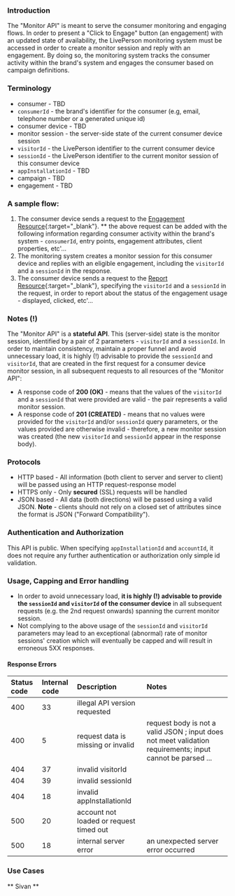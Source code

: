 
### Introduction

The "Monitor API" is meant to serve the consumer monitoring and engaging flows. In order to present a "Click to Engage" button (an engagement) with an updated state of availability, the LivePerson monitoring system must be accessed in order to create a monitor session and reply with an engagement. By doing so, the monitoring system tracks the consumer activity within the brand's system and engages the consumer based on campaign definitions.   

### Terminology
* consumer - TBD
* `consumerId` - the brand's identifier for the consumer (e.g, email, telephone number or a generated unique id)
* consumer device - TBD
* monitor session - the server-side state of the current consumer device session
* `visitorId` - the LivePerson identifier to the current consumer device 
* `sessionId` - the LivePerson identifier to the current monitor session of this consumer device
* `appInstallationId` - TBD
* campaign - TBD
* engagement - TBD


### A sample flow:
1. The consumer device sends a request to the [Engagement Resource](rt-interactions-engagement.html){:target="_blank"}. 
** the above request can be added with the following information regarding consumer activity within the brand's system -  `consumerId`, entry points, engagement attributes, client properties, etc'...
2. The monitoring system creates a monitor session for this consumer device and replies with an eligible engagement, including the `visitorId` and a `sessionId` in the response.
3. The consumer device sends a request to the [Report Resource](rt-interactions-report.html){:target="_blank"}, specifying the `visitorId` and a `sessionId` in the request, in order to report about the status of the engagement usage - displayed, clicked, etc'... 


### Notes (!)
The "Monitor API" is a **stateful API**. This (server-side) state is the monitor session, identified by a pair of 2 parameters - `visitorId` and a `sessionId`. In order to maintain consistency, maintain a proper funnel and avoid unnecessary load, it is highly (!) advisable to provide the `sessionId` and `visitorId`, that are created in the first request for a consumer device monitor session, in all subsequent requests to all resources of the "Monitor API":

* A response code of **200 (OK)** 		- means that the values of the `visitorId` and a `sessionId` that were provided are valid - the pair represents a valid monitor session.
* A response code of **201 (CREATED)** 	- means that no values were provided for the `visitorId` and/or `sessionId` query parameters, or the values provided are otherwise invalid - therefore, a new monitor session was created (the new `visitorId` and  `sessionId` appear in the response body).


### Protocols
* HTTP based - All information (both client to server and server to client) will be passed using an HTTP request-response model
* HTTPS only - Only **secured** (SSL) requests will be handled
* JSON based - All data (both directions) will be passed using a valid JSON. **Note** - clients should not rely on a closed set of attributes since the format is JSON ("Forward Compatibility").


### Authentication and Authorization
This API is public. When specifying `appInstallationId` and `accountId`, it does not require any further authentication or authorization only simple id validation.


### Usage, Capping and Error handling
* In order to avoid unnecessary load, **it is highly (!) advisable to provide the `sessionId` and `visitorId` of the consumer device** in all subsequent requests (e.g. the 2nd request onwards) spanning the current monitor session.
* Not complying to the above usage of the `sessionId` and `visitorId` parameters may lead to an exceptional (abnormal) rate of monitor sessions' creation which will eventually be capped and will result in erroneous 5XX responses.    


#### Response Errors
| Status code | Internal code | Description | Notes |
| :--- | :--- | :--- | :--- |
| 400 | 33 | illegal API version requested | |
| 400 | 5 | request data is missing or invalid | request body is not a valid JSON ; input does not meet validation requirements; input cannot be parsed ... |
| 404 | 37 | invalid visitorId | |
| 404 | 39 | invalid sessionId | |
| 404 | 18 | invalid appInstallationId | |
| 500 | 20 | account not loaded or request timed out | |
| 500 | 18 | internal server error | an unexpected server error occurred |

### Use Cases 
** Sivan **

